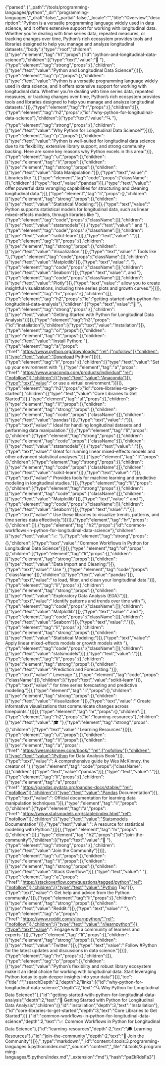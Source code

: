 {"parsed":{"_path":"/tools/programming-languages/python","_dir":"programming-languages","_draft":false,"_partial":false,"_locale":"","title":"Overview","description":"Python is a versatile programming language widely used in data science, and it offers extensive support for working with longitudinal data. Whether you’re dealing with time series data, repeated measures, or tracking changes over time, Python’s rich ecosystem provides tools and libraries designed to help you manage and analyze longitudinal datasets.","body":{"type":"root","children":[{"type":"element","tag":"h1","props":{"id":"python-and-longitudinal-data-science"},"children":[{"type":"text","value":"🐍 "},{"type":"element","tag":"strong","props":{},"children":[{"type":"text","value":"Python and Longitudinal Data Science"}]}]},{"type":"element","tag":"p","props":{},"children":[{"type":"text","value":"Python is a versatile programming language widely used in data science, and it offers extensive support for working with longitudinal data. Whether you’re dealing with time series data, repeated measures, or tracking changes over time, Python’s rich ecosystem provides tools and libraries designed to help you manage and analyze longitudinal datasets."}]},{"type":"element","tag":"hr","props":{},"children":[]},{"type":"element","tag":"h2","props":{"id":"why-python-for-longitudinal-data-science"},"children":[{"type":"text","value":"🔍 "},{"type":"element","tag":"strong","props":{},"children":[{"type":"text","value":"Why Python for Longitudinal Data Science?"}]}]},{"type":"element","tag":"p","props":{},"children":[{"type":"text","value":"Python is well-suited for longitudinal data science due to its flexibility, extensive library support, and strong community backing. Here are some key reasons why Python excels in this area:"}]},{"type":"element","tag":"ul","props":{},"children":[{"type":"element","tag":"li","props":{},"children":[{"type":"element","tag":"strong","props":{},"children":[{"type":"text","value":"Data Manipulation:"}]},{"type":"text","value":" Libraries like "},{"type":"element","tag":"code","props":{"className":[]},"children":[{"type":"text","value":"pandas"}]},{"type":"text","value":" offer powerful data wrangling capabilities for structuring and cleaning longitudinal data."}]},{"type":"element","tag":"li","props":{},"children":[{"type":"element","tag":"strong","props":{},"children":[{"type":"text","value":"Statistical Modeling:"}]},{"type":"text","value":" Python supports statistical models for longitudinal data, such as linear mixed-effects models, through libraries like "},{"type":"element","tag":"code","props":{"className":[]},"children":[{"type":"text","value":"statsmodels"}]},{"type":"text","value":" and "},{"type":"element","tag":"code","props":{"className":[]},"children":[{"type":"text","value":"scikit-learn"}]},{"type":"text","value":"."}]},{"type":"element","tag":"li","props":{},"children":[{"type":"element","tag":"strong","props":{},"children":[{"type":"text","value":"Visualization:"}]},{"type":"text","value":" Tools like "},{"type":"element","tag":"code","props":{"className":[]},"children":[{"type":"text","value":"Matplotlib"}]},{"type":"text","value":", "},{"type":"element","tag":"code","props":{"className":[]},"children":[{"type":"text","value":"Seaborn"}]},{"type":"text","value":", and "},{"type":"element","tag":"code","props":{"className":[]},"children":[{"type":"text","value":"Plotly"}]},{"type":"text","value":" allow you to create insightful visualizations, including time series plots and growth curves."}]}]},{"type":"element","tag":"hr","props":{},"children":[]},{"type":"element","tag":"h2","props":{"id":"getting-started-with-python-for-longitudinal-data-analysis"},"children":[{"type":"text","value":"🚀 "},{"type":"element","tag":"strong","props":{},"children":[{"type":"text","value":"Getting Started with Python for Longitudinal Data Analysis"}]}]},{"type":"element","tag":"h3","props":{"id":"installation"},"children":[{"type":"text","value":"Installation"}]},{"type":"element","tag":"ol","props":{},"children":[{"type":"element","tag":"li","props":{},"children":[{"type":"text","value":"Install Python: "},{"type":"element","tag":"a","props":{"href":"https://www.python.org/downloads/","rel":["nofollow"]},"children":[{"type":"text","value":"Download Python"}]}]},{"type":"element","tag":"li","props":{},"children":[{"type":"text","value":"Set up your environment with "},{"type":"element","tag":"a","props":{"href":"https://www.anaconda.com/products/individual","rel":["nofollow"]},"children":[{"type":"text","value":"Anaconda"}]},{"type":"text","value":" or use a virtual environment."}]}]},{"type":"element","tag":"h3","props":{"id":"core-libraries-to-get-started"},"children":[{"type":"text","value":"Core Libraries to Get Started"}]},{"type":"element","tag":"ul","props":{},"children":[{"type":"element","tag":"li","props":{},"children":[{"type":"element","tag":"strong","props":{},"children":[{"type":"element","tag":"code","props":{"className":[]},"children":[{"type":"text","value":"pandas"}]},{"type":"text","value":":"}]},{"type":"text","value":" Ideal for handling longitudinal datasets and performing data manipulation."}]},{"type":"element","tag":"li","props":{},"children":[{"type":"element","tag":"strong","props":{},"children":[{"type":"element","tag":"code","props":{"className":[]},"children":[{"type":"text","value":"statsmodels"}]},{"type":"text","value":":"}]},{"type":"text","value":" Great for running linear mixed-effects models and other advanced statistical analyses."}]},{"type":"element","tag":"li","props":{},"children":[{"type":"element","tag":"strong","props":{},"children":[{"type":"element","tag":"code","props":{"className":[]},"children":[{"type":"text","value":"scikit-learn"}]},{"type":"text","value":":"}]},{"type":"text","value":" Provides tools for machine learning and predictive modeling in longitudinal studies."}]},{"type":"element","tag":"li","props":{},"children":[{"type":"element","tag":"strong","props":{},"children":[{"type":"element","tag":"code","props":{"className":[]},"children":[{"type":"text","value":"Matplotlib"}]},{"type":"text","value":" and "},{"type":"element","tag":"code","props":{"className":[]},"children":[{"type":"text","value":"Seaborn"}]},{"type":"text","value":":"}]},{"type":"text","value":" Use these libraries to visualize trends, patterns, and time series data effectively."}]}]},{"type":"element","tag":"hr","props":{},"children":[]},{"type":"element","tag":"h2","props":{"id":"common-workflows-in-python-for-longitudinal-data-science"},"children":[{"type":"text","value":"📈 "},{"type":"element","tag":"strong","props":{},"children":[{"type":"text","value":"Common Workflows in Python for Longitudinal Data Science"}]}]},{"type":"element","tag":"ol","props":{},"children":[{"type":"element","tag":"li","props":{},"children":[{"type":"element","tag":"strong","props":{},"children":[{"type":"text","value":"Data Import and Cleaning:"}]},{"type":"text","value":" Use "},{"type":"element","tag":"code","props":{"className":[]},"children":[{"type":"text","value":"pandas"}]},{"type":"text","value":" to load, filter, and clean your longitudinal data."}]},{"type":"element","tag":"li","props":{},"children":[{"type":"element","tag":"strong","props":{},"children":[{"type":"text","value":"Exploratory Data Analysis (EDA):"}]},{"type":"text","value":" Identify patterns and trends over time with "},{"type":"element","tag":"code","props":{"className":[]},"children":[{"type":"text","value":"Matplotlib"}]},{"type":"text","value":" and "},{"type":"element","tag":"code","props":{"className":[]},"children":[{"type":"text","value":"Seaborn"}]},{"type":"text","value":"."}]},{"type":"element","tag":"li","props":{},"children":[{"type":"element","tag":"strong","props":{},"children":[{"type":"text","value":"Statistical Modeling:"}]},{"type":"text","value":" Apply linear mixed-effects models or growth models with "},{"type":"element","tag":"code","props":{"className":[]},"children":[{"type":"text","value":"statsmodels"}]},{"type":"text","value":"."}]},{"type":"element","tag":"li","props":{},"children":[{"type":"element","tag":"strong","props":{},"children":[{"type":"text","value":"Prediction and Forecasting:"}]},{"type":"text","value":" Leverage "},{"type":"element","tag":"code","props":{"className":[]},"children":[{"type":"text","value":"scikit-learn"}]},{"type":"text","value":" for time series forecasting and predictive modeling."}]},{"type":"element","tag":"li","props":{},"children":[{"type":"element","tag":"strong","props":{},"children":[{"type":"text","value":"Visualization:"}]},{"type":"text","value":" Create informative visualizations that communicate changes across timepoints."}]}]},{"type":"element","tag":"hr","props":{},"children":[]},{"type":"element","tag":"h2","props":{"id":"learning-resources"},"children":[{"type":"text","value":"🎓 "},{"type":"element","tag":"strong","props":{},"children":[{"type":"text","value":"Learning Resources"}]}]},{"type":"element","tag":"ul","props":{},"children":[{"type":"element","tag":"li","props":{},"children":[{"type":"element","tag":"a","props":{"href":"https://wesmckinney.com/book/","rel":["nofollow"]},"children":[{"type":"text","value":"Python for Data Analysis Book"}]},{"type":"text","value":": A comprehensive guide by Wes McKinney, the creator of "},{"type":"element","tag":"code","props":{"className":[]},"children":[{"type":"text","value":"pandas"}]},{"type":"text","value":"."}]},{"type":"element","tag":"li","props":{},"children":[{"type":"element","tag":"a","props":{"href":"https://pandas.pydata.org/pandas-docs/stable/","rel":["nofollow"]},"children":[{"type":"text","value":"Pandas Documentation"}]},{"type":"text","value":": Official documentation for learning data manipulation techniques."}]},{"type":"element","tag":"li","props":{},"children":[{"type":"element","tag":"a","props":{"href":"https://www.statsmodels.org/stable/index.html","rel":["nofollow"]},"children":[{"type":"text","value":"Statsmodels Documentation"}]},{"type":"text","value":": A resource for statistical modeling with Python."}]}]},{"type":"element","tag":"hr","props":{},"children":[]},{"type":"element","tag":"h2","props":{"id":"join-the-community"},"children":[{"type":"text","value":"💬 "},{"type":"element","tag":"strong","props":{},"children":[{"type":"text","value":"Join the Community"}]}]},{"type":"element","tag":"ul","props":{},"children":[{"type":"element","tag":"li","props":{},"children":[{"type":"element","tag":"strong","props":{},"children":[{"type":"text","value":"Stack Overflow:"}]},{"type":"text","value":" "},{"type":"element","tag":"a","props":{"href":"https://stackoverflow.com/questions/tagged/python","rel":["nofollow"]},"children":[{"type":"text","value":"Python Tag"}]},{"type":"text","value":": Get help and advice from the Python community."}]},{"type":"element","tag":"li","props":{},"children":[{"type":"element","tag":"strong","props":{},"children":[{"type":"text","value":"Reddit:"}]},{"type":"text","value":" "},{"type":"element","tag":"a","props":{"href":"https://www.reddit.com/r/learnpython/","rel":["nofollow"]},"children":[{"type":"text","value":"r/learnpython"}]},{"type":"text","value":": Engage with a community of learners and experts."}]},{"type":"element","tag":"li","props":{},"children":[{"type":"element","tag":"strong","props":{},"children":[{"type":"text","value":"Twitter:"}]},{"type":"text","value":" Follow #Python for the latest updates and discussions in data science."}]}]},{"type":"element","tag":"hr","props":{},"children":[]},{"type":"element","tag":"p","props":{},"children":[{"type":"text","value":"Python’s flexibility and robust library ecosystem make it an ideal choice for working with longitudinal data. Start leveraging Python today to gain deeper insights into your data!"}]}],"toc":{"title":"","searchDepth":2,"depth":2,"links":[{"id":"why-python-for-longitudinal-data-science","depth":2,"text":"🔍 Why Python for Longitudinal Data Science?"},{"id":"getting-started-with-python-for-longitudinal-data-analysis","depth":2,"text":"🚀 Getting Started with Python for Longitudinal Data Analysis","children":[{"id":"installation","depth":3,"text":"Installation"},{"id":"core-libraries-to-get-started","depth":3,"text":"Core Libraries to Get Started"}]},{"id":"common-workflows-in-python-for-longitudinal-data-science","depth":2,"text":"📈 Common Workflows in Python for Longitudinal Data Science"},{"id":"learning-resources","depth":2,"text":"🎓 Learning Resources"},{"id":"join-the-community","depth":2,"text":"💬 Join the Community"}]}},"_type":"markdown","_id":"content:4.tools:3.programming-languages:5.python:index.md","_source":"content","_file":"4.tools/3.programming-languages/5.python/index.md","_extension":"md"},"hash":"paEkRdsFa3"}